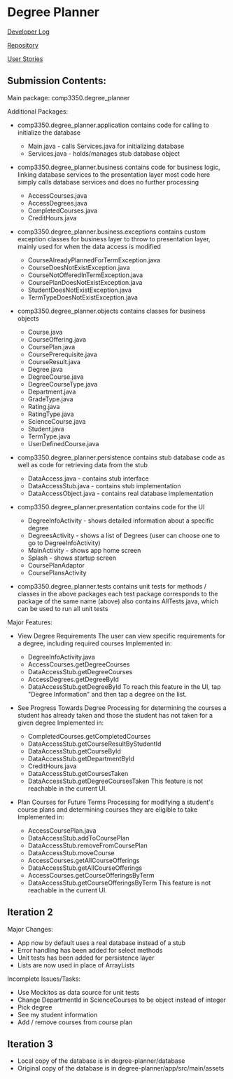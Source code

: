# Degree Planner

[Developer Log](https://docs.google.com/document/d/1VlnjG8H_lTQEfeJ99SGC2vxbQOdTMdJD4wwznMJKhIU/edit?usp=sharing)

[Repository](https://github.com/tiffcj/degree-planner.git)

[User Stories](https://docs.google.com/document/d/1IxhGPwOgUdlWqZGTTWUEu0HilO-rmCI_imyEIydX6Lk/edit)

## Submission Contents:

Main package: comp3350.degree_planner

Additional Packages:

- comp3350.degree_planner.application
  contains code for calling to initialize the database
  - Main.java - calls Services.java for initializing database
  - Services.java - holds/manages stub database object

- comp3350.degree_planner.business
  contains code for business logic, linking database services to the presentation layer
  most code here simply calls database services and does no further processing
  - AccessCourses.java
  - AccessDegrees.java
  - CompletedCourses.java
  - CreditHours.java

- comp3350.degree_planner.business.exceptions
  contains custom exception classes for business layer to throw to presentation layer, 
  mainly used for when the data access is modified
  - CourseAlreadyPlannedForTermException.java
  - CourseDoesNotExistException.java
  - CourseNotOfferedInTermException.java
  - CoursePlanDoesNotExistException.java
  - StudentDoesNotExistException.java
  - TermTypeDoesNotExistException.java

- comp3350.degree_planner.objects
  contains classes for business objects
  - Course.java
  - CourseOffering.java
  - CoursePlan.java
  - CoursePrerequisite.java
  - CourseResult.java
  - Degree.java
  - DegreeCourse.java
  - DegreeCourseType.java
  - Department.java
  - GradeType.java
  - Rating.java
  - RatingType.java
  - ScienceCourse.java
  - Student.java
  - TermType.java
  - UserDefinedCourse.java

- comp3350.degree_planner.persistence
  contains stub database code as well as code for retrieving data from the stub
  - DataAccess.java - contains stub interface
  - DataAccessStub.java - contains stub implementation
  - DataAccessObject.java - contains real database implementation

- comp3350.degree_planner.presentation
  contains code for the UI
  - DegreeInfoActivity - shows detailed information about a specific degree
  - DegreesActivity - shows a list of Degrees (user can choose one to go to DegreeInfoActivity)
  - MainActivity - shows app home screen
  - Splash - shows startup screen
  - CoursePlanAdaptor
  - CoursePlansActivity

- comp3350.degree_planner.tests
  contains unit tests for methods / classes in the above packages
  each test package corresponds to the package of the same name (above)
  also contains AllTests.java, which can be used to run all unit tests

Major Features:

- View Degree Requirements
  The user can view specific requirements for a degree, including required courses
  Implemented in:
  - DegreeInfoActivity.java
  - AccessCourses.getDegreeCourses
  - DataAccessStub.getDegreeCourses
  - AccessDegrees.getDegreeById
  - DataAccessStub.getDegreeById
  To reach this feature in the UI, tap "Degree Information" and then tap a degree on the list.
 
- See Progress Towards Degree
  Processing for determining the courses a student has already taken and those the student has not taken for a given degree
  Implemented in:
  - CompletedCourses.getCompletedCourses
  - DataAccessStub.getCourseResultByStudentId
  - DataAccessStub.getCourseById
  - DataAccessStub.getDepartmentById
  - CreditHours.java
  - DataAccessStub.getCoursesTaken
  - DataAccessStub.getDegreeCoursesTaken
  This feature is not reachable in the current UI.
  
- Plan Courses for Future Terms
  Processing for modifying a student's course plans and determining courses they are eligible to take
  Implemented in:
  - AccessCoursePlan.java
  - DataAccessStub.addToCoursePlan
  - DataAccessStub.removeFromCoursePlan
  - DataAccessStub.moveCourse
  - AccessCourses.getAllCourseOfferings
  - DataAccessStub.getAllCourseOfferings
  - AccessCourses.getCourseOfferingsByTerm
  - DataAccessStub.getCourseOfferingsByTerm
  This feature is not reachable in the current UI.

## Iteration 2

Major Changes:

- App now by default uses a real database instead of a stub
- Error handling has been added for select methods
- Unit tests has been added for persistence layer
- Lists are now used in place of ArrayLists

Incomplete Issues/Tasks:

- Use Mockitos as data source for unit tests
- Change DepartmentId in ScienceCourses to be object instead of integer
- Pick degree
- See my student information
- Add / remove courses from course plan

## Iteration 3
- Local copy of the database is in degree-planner/database
- Original copy of the database is in degree-planner/app/src/main/assets

